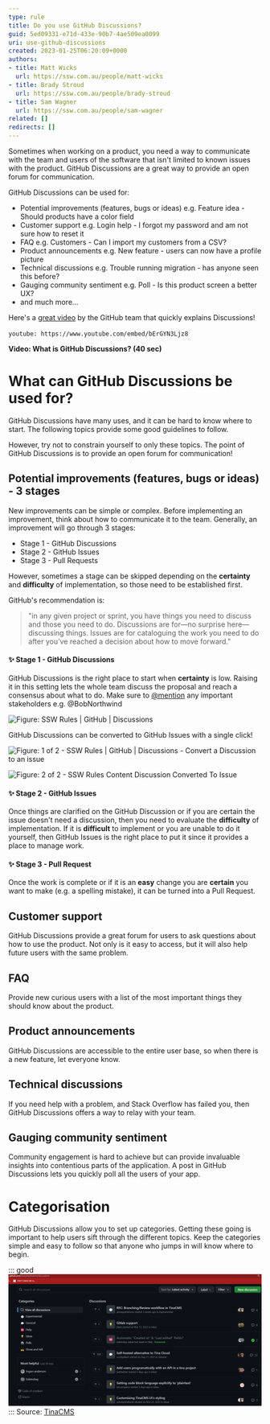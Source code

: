 ```yaml
---
type: rule
title: Do you use GitHub Discussions?
guid: 5ed09331-e71d-433e-90b7-4ae509ea0099
uri: use-github-discussions
created: 2023-01-25T06:20:09+0000
authors:
- title: Matt Wicks
  url: https://ssw.com.au/people/matt-wicks
- title: Brady Stroud
  url: https://ssw.com.au/people/brady-stroud
- title: Sam Wagner
  url: https://ssw.com.au/people/sam-wagner
related: []
redirects: []
---
```


Sometimes when working on a product, you need a way to communicate with the team and users of the software that isn't limited to known issues with the product. GitHub Discussions are a great way to provide an open forum for communication. 

GitHub Discussions can be used for:
- Potential improvements (features, bugs or ideas) e.g. Feature idea - Should products have a color field
- Customer support e.g. Login help - I forgot my password and am not sure how to reset it
- FAQ e.g. Customers - Can I import my customers from a CSV?
- Product announcements e.g. New feature - users can now have a profile picture
- Technical discussions e.g. Trouble running migration - has anyone seen this before?
- Gauging community sentiment e.g. Poll - Is this product screen a better UX?
- and much more... 

<!--endintro-->

Here's a [great video](https://www.youtube.com/watch?v=bErGYN3Ljz8) by the GitHub team that quickly explains Discussions!

`youtube: https://www.youtube.com/embed/bErGYN3Ljz8`

**Video: What is GitHub Discussions? (40 sec)**

# What can GitHub Discussions be used for?
GitHub Discussions have many uses, and it can be hard to know where to start. The following topics provide some good guidelines to follow.

However, try not to constrain yourself to only these topics. The point of GitHub Discussions is to provide an open forum for communication!

## Potential improvements (features, bugs or ideas) - 3 stages

New improvements can be simple or complex. Before implementing an improvement, think about how to communicate it to the team. Generally, an improvement will go through 3 stages:

* Stage 1 - GitHub Discussions
* Stage 2 - GitHub Issues
* Stage 3 - Pull Requests

However, sometimes a stage can be skipped depending on the **certainty** and **difficulty** of implementation, so those need to be established first.

GitHub's recommendation is:

> "in any given project or sprint, you have things you need to discuss and those you need to do. Discussions are for—no surprise here—discussing things. Issues are for cataloguing the work you need to do after you’ve reached a decision about how to move forward."

#### ✨ Stage 1 - GitHub Discussions

GitHub Discussions is the right place to start when **certainty** is low. Raising it in this setting lets the whole team discuss the proposal and reach a consensus about what to do. Make sure to [@mention](/when-you-use-mentions-in-a-pbi) any important stakeholders e.g. @BobNorthwind

![Figure: SSW Rules | GitHub | Discussions](https://user-images.githubusercontent.com/66365977/214453285-b074f967-a637-4968-bd0d-ce79198f8bc3.png)

GitHub Discussions can be converted to GitHub Issues with a single click! 

![Figure: 1 of 2 - SSW Rules | GitHub | Discussions - Convert a Discussion to an issue](https://user-images.githubusercontent.com/66365977/214461325-7bd47032-3b8f-4e1c-96f4-63b7ee02a64d.png)

![Figure: 2 of 2 - SSW Rules Content Discussion Converted To Issue](https://user-images.githubusercontent.com/66365977/214463615-2b27e427-93a9-4d49-ab2b-bdb06859c816.png)

#### ✨ Stage 2 - GitHub Issues

Once things are clarified on the GitHub Discussion or if you are certain the issue doesn't need a discussion, then you need to evaluate the **difficulty** of implementation. If it is **difficult** to implement or you are unable to do it yourself, then GitHub Issues is the right place to put it since it provides a place to manage work.

#### ✨ Stage 3 - Pull Request
Once the work is complete or if it is an **easy** change you are **certain** you want to make (e.g. a spelling mistake), it can be turned into a Pull Request.

## Customer support
GitHub Discussions provide a great forum for users to ask questions about how to use the product. Not only is it easy to access, but it will also help future users with the same problem.

## FAQ
Provide new curious users with a list of the most important things they should know about the product.

## Product announcements
GitHub Discussions are accessible to the entire user base, so when there is a new feature, let everyone know.

## Technical discussions
If you need help with a problem, and Stack Overflow has failed you, then GitHub Discussions offers a way to relay with your team.

## Gauging community sentiment
Community engagement is hard to achieve but can provide invaluable insights into contentious parts of the application. A post in GitHub Discussions lets you quickly poll all the users of your app.

# Categorisation
GitHub Discussions allow you to set up categories. Getting these going is important to help users sift through the different topics. Keep the categories simple and easy to follow so that anyone who jumps in will know where to begin.

::: good
![Figure: Good Example - TinaCMS is an example of a project with well categories and active GitHub Discussions](TinaCMSDiscussions.png)
:::
Source: [TinaCMS](https://github.com/tinacms/tinacms/discussions)

